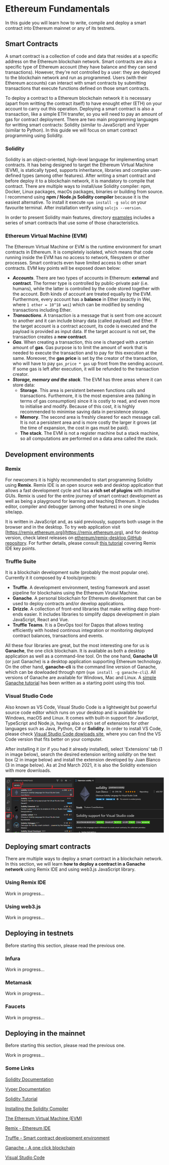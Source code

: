 # Ethereum Fundamentals
In this guide you will learn how to write, compile and deploy a smart contract into Ethereum mainnet or any of its testnets.

## Smart Contracts
A smart contract is a collection of code and data that resides at a specific address on the Ethereum blockchain network. Smart contracts are also a specific type of Ethereum account (they have balance and they can send transactions). However, they're not controlled by a user: they are deployed to the blockchain network and run as programmed. Users (with their Ethereum accounts) can interact with smart contracts by submitting transactions that execute functions defined on those smart contracts.

To deploy a contract to a Ethereum blockchain network it is necessary (apart from writting the contract itself) to have enought ether (ETH) on your account to carry out this operation. Deploying a smart contract is also a transaction, like a simple ETH transfer, so you will need to pay an amount of gas for contract deployment. There are two main programming languages for writting smart contracts: Solidity (similar to JavaScript) and Vyper (similar to Python). In this guide we will focus on smart contract programming using Solidity.

### Solidity
Solidity is an object-oriented, high-level language for implementing smart contracts. It has being designed to target the Ethereum Virtual Machine (EVM), is statically typed, supports inheritance, libraries and complex user-defined types (among other features). After writing a smart contract and before deploy it to a blockchain network, it is mandatory to compile that contract. There are multiple ways to install/use Solidity compiler: npm, Docker, Linux packages, macOs packages, binaries or building from source. I recommend using __npm / Node.js Solidity compiler__ because it is the easiest alternative. To install it execute `npm install -g solc` on your favourite terminal. After installation verify using `solcjs --version`.

In order to present Solidity main features, directory [examples](./examples) includes a series of smart contracts that use some of those characteristics.

### Ethereum Virtual Machine (EVM)
The Ethereum Virtual Machine or EVM is the runtime environment for smart contracts in Ethereum. It is completely isolated, which means that code running inside the EVM has no access to network, filesystem or other processes. Smart contracts even have limited access to other smart contracts. EVM key points will be exposed down below:
* ___Accounts___. There are two types of accounts in Ethereum: __external__ and __contract__. The former type is controlled by public-private pair (i.e. humans), while the latter is controlled by the code stored together with the account. Both kinds of account are treated equally by the EVM. Furthermore, every account has a __balance__ in Ether (exactly in Wei, where `1 ether = 10^18 wei`) which can be modified by sending transactions including Ether.
* ___Transactions___. A transaction is a message that is sent from one account to another and it can include binary data (called payload) and Ether. If the target account is a contract account, its code is executed and the payload is provided as input data. If the target account is not set, the transaction creates a __new contract__.
* ___Gas___. When creating a transaction, this one is charged with a certain amount of __gas__. Gas purpose is to limit the amount of work that is needed to execute the transaction and to pay for this execution at the same. Moreover, the __gas price__ is set by the creator of the transaction, who will have to pay `gas_price * gas` up front from the sending account. If some gas is left after execution, it will be refunded to the transaction creator.
* ___Storage, memory and the stack___. The EVM has three areas where it can store data:
  * __Storage__. This area is persistent between functions calls and transactions. Furthemore, it is the most expensive area (talking in terms of gas consumption) since it is costly to read, and even more to initialise and modify. Because of this cost, it is highly recommended to minimise saving data in persistence storage.
  * __Memory__. The second area is freshly cleared for each message call. It is not a persistent area and is more costly the larger it grows (at the time of expansion, the cost in gas must be paid).
  * __The stack__. The EVM is not a register machine but a stack machine, so all computations are performed on a data area called the stack.

## Development environments

### Remix
For newcomers it is highly recommended to start programming Solidity using __Remix__. Remix IDE is an open source web and desktop application that allows a fast development cycle and has __a rich set of plugins__ with intuitive GUIs. Remix is used for the entire journey of smart contract development as well as being a playground for learning and teaching Ethereum. It includes editor, compiler and debugger (among other features) in one single site/app. 

It is written in JavaScript and, as said previously, supports both usage in the browser and in the desktop. To try web application visit [https://remix.ethereum.org](https://remix.ethereum.org), and for desktop version, check latest releases on [ethereum/remix-desktop GitHub repository](https://github.com/ethereum/remix-desktop/releases). For further details, please consult [this tutorial](tutorials/remix.md) covering Remix IDE key points.

### Truffle Suite
It is a blockchain development suite (probably the most popular one). Currently it it composed by 4 tools/projects:
* __Truffle__. A development environment, testing framework and asset pipeline for blockchains using the Ethereum Virutal Machine.
* __Ganache__. A personal blockchain for Ethereum development that can be used to deploy contracts and/or develop applications.
* __Drizzle__. A collection of front-end libraries that make writing dapp front-ends easier. It includes libraries to simplify dapps development in plain JavaScript, React and Vue.
* __Truffle Teams__. It is a DevOps tool for Dapps that allows testing efficiently with hosted continous integration or monitoring deployed contract balances, transactions and events.

All these four libraries are great, but the most interesting one for us is __Ganache__, the one click blockchain. It is available as both a desktop application as well as a command-line tool. On the one hand, __Ganache UI__ (or just Ganache) is a desktop application supporting Ethereum technology. On the other hand, __ganache-cli__ is the command line version of Ganache, which can be dowloaded through _npm_ (`npm install -g ganache-cli`). All versions of Ganache are available for Windows, Mac and Linux. A [simple Ganache tutorial](tutorials/ganache.md) has been written as a starting point using this tool.

### Visual Studio Code
Also known as VS Code, Visual Studio Code is a lightweight but powerful source code editor which runs on your desktop and is available for Windows, macOS and Linux. It comes with built-in support for JavaScript, TypeScript and Node.js, having also a rich set of extensions for other languages such as Java, Python, C# or __Solidity__. In order to install VS Code, please check [Visual Studio Code dowloads site](https://code.visualstudio.com/download), where you can find the VS Code version that fits better on your computer.

After installing it (or if you had it already installed), select 'Extensions' tab (1 in image below), search the desired extension writing _solidity_ on the text box (2 in image below) and install the extension developed by Juan Blanco (3 in image below). As at 2nd March 2021, it is also the Solidity extension with more downloads.

![](resources/solidity_vsc_extension.png)

## Deploying smart contracts
There are multiple ways to deploy a smart contract in a blockchain network. In this section, we will learn __how to deploy a contract in a Ganache network__ using Remix IDE and using web3.js JavaScript library.

### Using Remix IDE
Work in progress...

### Using web3.js
Work in progress...

## Deploying in testnets
Before starting this section, please read the previous one.

### Infura
Work in progress...

### Metamask
Work in progress...

### Faucets
Work in progress...

## Deploying in the mainnet
Before starting this section, please read the previous one.

Work in progress...

### Some Links
[Solidity Documentation](https://docs.soliditylang.org/)

[Vyper Documentation](https://vyper.readthedocs.io/)

[Solidity Tutorial](https://www.tutorialspoint.com/solidity/)

[Installing the Solidity Compiler](https://docs.soliditylang.org/en/v0.8.1/installing-solidity.html#installing)

[The Ethereum Virtual Machine (EVM)](https://docs.soliditylang.org/en/v0.8.1/introduction-to-smart-contracts.html#the-ethereum-virtual-machine)

[Remix - Ethereum IDE](https://remix.ethereum.org/)

[Truffle - Smart contract development environment](https://github.com/trufflesuite/truffle)

[Ganache - A one click blockchain](https://www.trufflesuite.com/docs/ganache/overview)

[Visual Studio Code](https://code.visualstudio.com/)